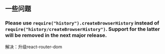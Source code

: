 ## 一些问题

### Please use `require("history").createBrowserHistory` instead of `require("history/createBrowserHistory")`. Support for the latter will be removed in the next major release.
解决：升级react-router-dom